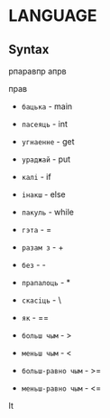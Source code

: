 # LANGUAGE 

## Syntax

рпаравпр
апрв


прав

* `бацька`          - main
* `пасеяць`         - int
* `угнаенне`        - get
* `ураджай`         - put



* `калi`            - if
* `iнакш`           - else
* `пакуль`          - while

* `гэта`            - = 
* `разам з`         - + 
* `без`             - -
* `прапалоць`       - *
* `скасiць`         - \
  
* `як`              - ==
* `больш чым`       - >
* `меньш чым`       - <
* `больш-равно чым` - >=
* `меньш-равно чым` - <=
  
It 
